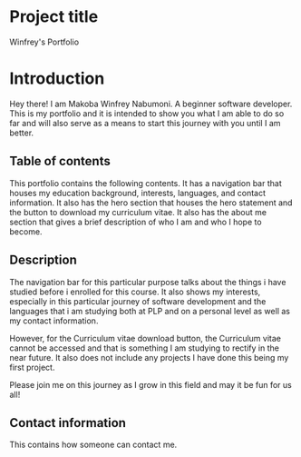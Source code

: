 # Project title

Winfrey's Portfolio

# Introduction

Hey there! I am Makoba Winfrey Nabumoni. A beginner software developer. This is my portfolio and it is intended to show you what I am able to do so far and will also serve as a means to start this journey with you until I am better.

## Table of contents

This portfolio contains the following contents.
It has a navigation bar that houses my education background, interests, languages, and contact information.
It also has the hero section that houses the hero statement and the button to download my curriculum vitae.
It also has the about me section that gives a brief description of who I am and who I hope to become.

## Description

The navigation bar for this particular purpose talks about the things i have studied before i enrolled for this course. It also shows my interests, especially in this particular journey of software development and the languages that i am studying both at PLP and on a personal level as well as my contact information.

However, for the Curriculum vitae download button, the Curriculum vitae cannot be accessed and that is something I am studying to rectify in the near future. It also does not include any projects I have done this being my first project.

Please join me on this journey as I grow in this field and may it be fun for us all!

## Contact information

This contains how someone can contact me.
